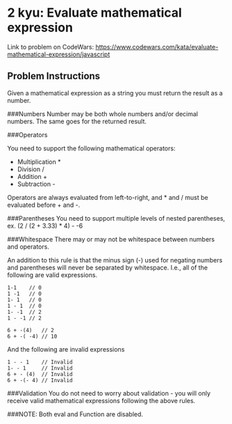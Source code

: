 # 2 kyu: Evaluate mathematical expression

Link to problem on CodeWars: https://www.codewars.com/kata/evaluate-mathematical-expression/javascript

## Problem Instructions

Given a mathematical expression as a string you must return the result as a number.

###Numbers
Number may be both whole numbers and/or decimal numbers. The same goes for the returned result.

###Operators

You need to support the following mathematical operators:

*   Multiplication \*
*   Division /
*   Addition +
*   Subtraction -

Operators are always evaluated from left-to-right, and \* and / must be evaluated before + and -.

###Parentheses
You need to support multiple levels of nested parentheses, ex. (2 / (2 + 3.33) \* 4) - -6

###Whitespace
There may or may not be whitespace between numbers and operators.

An addition to this rule is that the minus sign (-) used for negating numbers and parentheses will never be separated by whitespace. I.e., all of the following are valid expressions.

```
1-1    // 0
1 -1   // 0
1- 1   // 0
1 - 1  // 0
1- -1  // 2
1 - -1 // 2

6 + -(4)   // 2
6 + -( -4) // 10
```

And the following are invalid expressions

```
1 - - 1    // Invalid
1- - 1     // Invalid
6 + - (4)  // Invalid
6 + -(- 4) // Invalid
```

###Validation
You do not need to worry about validation - you will only receive valid mathematical expressions following the above rules.

###NOTE: Both eval and Function are disabled.
